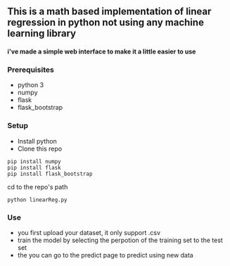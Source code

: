 ## This is a math based implementation of linear regression in python not using any machine learning library

#### i've made a simple web interface to make it a little easier to use

### Prerequisites
- python 3
- numpy
- flask
- flask_bootstrap

### Setup
- Install python 
- Clone this repo
```
pip install numpy 
pip install flask
pip install flask_bootstrap
```
cd to the repo's path
```
python linearReg.py
```
### Use
- you first upload your dataset, it only support .csv
- train the model by selecting the perpotion of the training set to the test set
- the you can go to the predict page to predict using new data